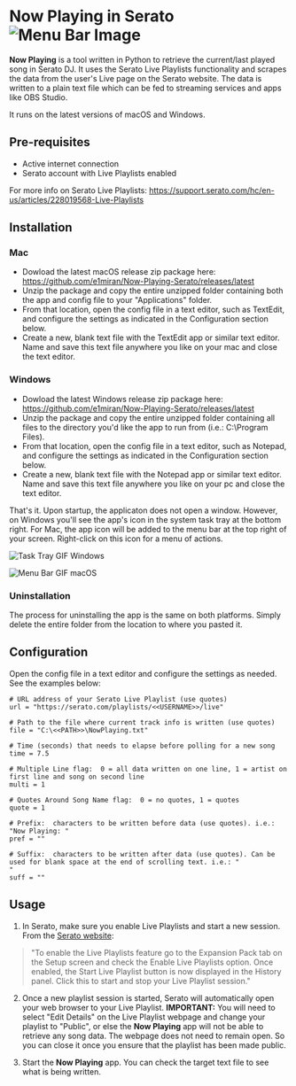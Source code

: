 # __Now Playing__ in Serato ![Menu Bar Image](https://github.com/e1miran/Now-Playing-Serato/blob/master/seratoPlaying.png?raw=true) 
__Now Playing__ is a tool written in Python to retrieve the current/last played song in Serato DJ.  It uses the Serato Live Playlists functionality and scrapes the data from the user's Live page on the Serato website.  The data is written to a plain text file which can be fed to streaming services and apps like OBS Studio. 

It runs on the latest versions of macOS and Windows.

## Pre-requisites
* Active internet connection
* Serato account with Live Playlists enabled

For more info on Serato Live Playlists: https://support.serato.com/hc/en-us/articles/228019568-Live-Playlists
  
## Installation
### Mac
* Dowload the latest macOS release zip package here: https://github.com/e1miran/Now-Playing-Serato/releases/latest
* Unzip the package and copy the entire unzipped folder containing both the app and config file to your "Applications" folder.
* From that location, open the config file in a text editor, such as TextEdit, and configure the settings as indicated in the Configuration section below.
* Create a new, blank text file with the TextEdit app or similar text editor. Name and save this text file anywhere you like on your mac and close the text editor.

### Windows
* Dowload the latest Windows release zip package here: https://github.com/e1miran/Now-Playing-Serato/releases/latest
* Unzip the package and copy the entire unzipped folder containing all files to the directory you'd like the app to run from (i.e.: C:\Program Files).
* From that location, open the config file in a text editor, such as Notepad, and configure the settings as indicated in the Configuration section below.
* Create a new, blank text file with the Notepad app or similar text editor. Name and save this text file anywhere you like on your pc and close the text editor.

That's it.  Upon startup, the applicaton does not open a window. However, on Windows you'll see the app's icon in the system task tray at the bottom right. For Mac, the app icon will be added to the menu bar at the top right of your screen. Right-click on this icon for a menu of actions.

![Task Tray GIF](https://github.com/e1miran/Now-Playing-Serato/blob/master/git-images/snpWin.gif?raw=true) Windows

![Menu Bar GIF](https://github.com/e1miran/Now-Playing-Serato/blob/master/git-images/snpMac.gif?raw=true) macOS

### Uninstallation
The process for uninstalling the app is the same on both platforms.  Simply delete the entire folder from the location to where you pasted it.

## Configuration
Open the config file in a text editor and configure the settings as needed.  See the examples below:

```
# URL address of your Serato Live Playlist (use quotes)
url = "https://serato.com/playlists/<<USERNAME>>/live"

# Path to the file where current track info is written (use quotes)
file = "C:\<<PATH>>\NowPlaying.txt"

# Time (seconds) that needs to elapse before polling for a new song
time = 7.5

# Multiple Line flag:  0 = all data written on one line, 1 = artist on first line and song on second line
multi = 1

# Quotes Around Song Name flag:  0 = no quotes, 1 = quotes
quote = 1

# Prefix:  characters to be written before data (use quotes). i.e.: "Now Playing: "
pref = ""

# Suffix:  characters to be written after data (use quotes). Can be used for blank space at the end of scrolling text. i.e.: "                       "
suff = ""
```

## Usage
1. In Serato, make sure you enable Live Playlists and start a new session. From the [Serato website](https://support.serato.com/hc/en-us/articles/228019568-Live-Playlists):

>"To enable the Live Playlists feature go to the Expansion Pack tab on the Setup screen and check the Enable Live Playlists option. Once enabled, the Start Live Playlist button is now displayed in the History panel. Click this to start and stop your Live Playlist session."

2. Once a new playlist session is started, Serato will automatically open your web browser to your Live Playlist. __IMPORTANT:__ You will need to select "Edit Details" on the Live Playlist webpage and change your playlist to "Public", or else the __Now Playing__ app will not be able to retrieve any song data. The webpage does not need to remain open.  So you can close it once you ensure that the playlist has been made public.

3. Start the __Now Playing__ app.  You can check the target text file to see what is being written.
